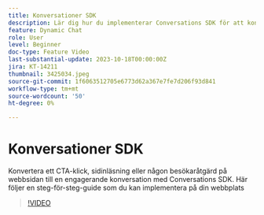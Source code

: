 ```yaml
---
title: Konversationer SDK
description: Lär dig hur du implementerar Conversations SDK för att konvertera ett CTA-klick till en engagerande konversation.
feature: Dynamic Chat
role: User
level: Beginner
doc-type: Feature Video
last-substantial-update: 2023-10-18T00:00:00Z
jira: KT-14211
thumbnail: 3425034.jpeg
source-git-commit: 1f6063512705e6773d62a367e7fe7d206f93d841
workflow-type: tm+mt
source-wordcount: '50'
ht-degree: 0%

---
```



# Konversationer SDK

Konvertera ett CTA-klick, sidinläsning eller någon besökaråtgärd på webbsidan till en engagerande konversation med Conversations SDK. Här följer en steg-för-steg-guide som du kan implementera på din webbplats

>[!VIDEO](https://video.tv.adobe.com/v/3425034/?learn=on)

